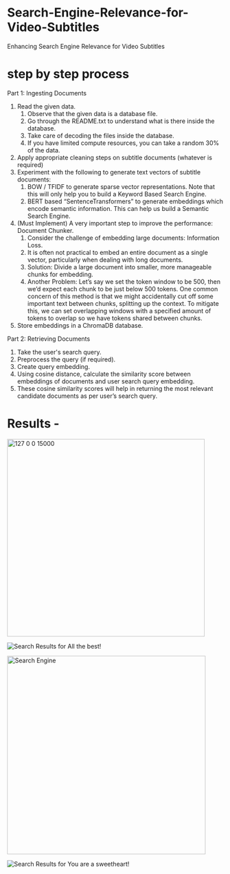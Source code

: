 # Search-Engine-Relevance-for-Video-Subtitles
Enhancing Search Engine Relevance for Video Subtitles

# step by step process

Part 1: Ingesting Documents
1. Read the given data.
    1. Observe that the given data is a database file.
    2. Go through the README.txt to understand what is there inside the database.
    3. Take care of decoding the files inside the database.
    4. If you have limited compute resources, you can take a random 30% of the data.
2. Apply appropriate cleaning steps on subtitle documents (whatever is required)
3. Experiment with the following to generate text vectors of subtitle documents:
    1. BOW / TFIDF to generate sparse vector representations. Note that this will only help you to build a Keyword Based Search Engine.
    2. BERT based “SentenceTransformers” to generate embeddings which encode semantic information. This can help us build a Semantic Search Engine.
4. (Must Implement) A very important step to improve the performance: Document Chunker.
    1. Consider the challenge of embedding large documents: Information Loss.
    2. It is often not practical to embed an entire document as a single vector, particularly when dealing with long documents.
    3. Solution: Divide a large document into smaller, more manageable chunks for embedding.
    4. Another Problem: Let’s say we set the token window to be 500, then we’d expect each chunk to be just below 500 tokens. One common concern of this method is that we might accidentally cut off some important text between chunks, splitting up the context. To mitigate this, we can set overlapping windows with a specified amount of tokens to overlap so we have tokens shared between chunks.
5. Store embeddings in a ChromaDB database. 

Part 2: Retrieving Documents
1. Take the user's search query.
2. Preprocess the query (if required).
3. Create query embedding.
4. Using cosine distance, calculate the similarity score between embeddings of documents and user search query embedding.
5. These cosine similarity scores will help in returning the most relevant candidate documents as per user’s search query.


# Results - 

<img width="460" alt="127 0 0 15000" src="https://github.com/RachanaVishwa/Search-Engine-Relevance-for-Video-Subtitles/assets/161026961/e1bb1281-d406-4f56-aaa0-586251dfb553">

![Search Results for All the best!](https://github.com/RachanaVishwa/Search-Engine-Relevance-for-Video-Subtitles/assets/161026961/dafe94f1-0b58-41dc-a704-85fd99cad667)


<img width="462" alt="Search Engine" src="https://github.com/RachanaVishwa/Search-Engine-Relevance-for-Video-Subtitles/assets/161026961/524ca4fa-b100-42c8-ac2d-281611334390">


![Search Results for You are a sweetheart!](https://github.com/RachanaVishwa/Search-Engine-Relevance-for-Video-Subtitles/assets/161026961/d4c800db-03ba-4321-bbf4-d505cd621681)
